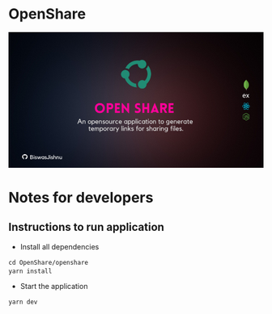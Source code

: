 # OpenShare

![Project Banner](./repo/RepoBanner.png)

# Notes for developers

## Instructions to run application

* Install all dependencies 

```html
cd OpenShare/openshare
yarn install
```

* Start the application

```html
yarn dev
```